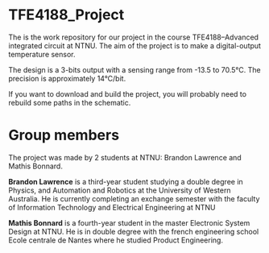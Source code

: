 # TFE4188_Project

The is the work repository for our project in the course TFE4188–Advanced integrated circuit at NTNU.
The aim of the project is to make a digital-output temperature sensor.

The design is a 3-bits output with a sensing range from -13.5 to 70.5°C. The precision is approximately 14°C/bit.

If you want to download and build the project, you will probably need to rebuild some paths in the schematic.

# Group members

The project was made by 2 students at NTNU: Brandon Lawrence and Mathis Bonnard.

**Brandon Lawrence** is a third-year student studying a double degree
in Physics, and Automation and Robotics at the University of Western
Australia. He is currently completing an exchange semester with
the faculty of Information Technology and Electrical Engineering at
NTNU

**Mathis Bonnard** is a fourth-year student in the master Electronic
System Design at NTNU. He is in double degree with the french
engineering school Ecole centrale de Nantes where he studied Product
Engineering.
